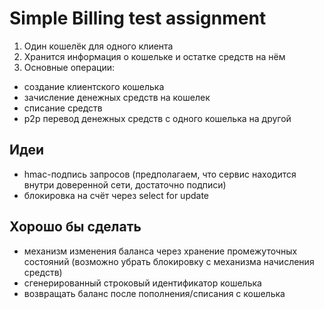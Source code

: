 # Simple Billing test assignment
1. Один кошелёк для одного клиента
2. Хранится информация о кошельке и остатке средств на нём
3. Основные операции:
- создание клиентского кошелька
- зачисление денежных средств на кошелек
- списание средств
- p2p перевод денежных средств с одного кошелька на другой

## Идеи
- hmac-подпись запросов (предполагаем, что сервис находится внутри доверенной сети, достаточно подписи)
- блокировка на счёт через select for update

## Хорошо бы сделать
- механизм изменения баланса через хранение промежуточных состояний (возможно убрать блокировку с механизма начисления средств)
- сгенерированный строковый идентификатор кошелька
- возвращать баланс после пополнения/списания с кошелька
